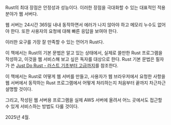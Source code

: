 Rust의 최대 장점은 안정성과 성능이다. 이러한 장점을 극대화할 수 있는 대표적인 적용 분야가 웹 서버다. 

웹 서버는 24시간 365일 내내 동작하면서 에러가 나지 않아야 하고 메모리 누수도 없어야 한다. 또한 사용자의 요청에 대해 빠른 응답을 보여야 한다. 

이러한 요구를 가장 잘 만족할 수 있는 언어가 Rust다. 

이 책에서는 Rust의 기본 문법은 알고 있는 상태에서, 실제로 쓸만한 Rust 프로그램을 작성하고, 이것을 웹 서비스해 보고 싶은 독자를 대상으로 한다. Rust 기본 문법은 필자가 쓴 [Just Do Rust - 러스트 기초부터 고급까지](https://wikidocs.net/book/16747)를 참조한다. 

이 책에서는 Rust로 어떻게 웹 서버를 만들고, 사용자가 웹 브라우저에서 요청한 사항을 웹 서버에서 동작하는 Rust 프로그램에서 어떻게 처리하는지 처음부터 끝까지 차근차근 설명할 것이다.  

그리고, 작성된 웹 서버용 프로그램을 실제 AWS 서버에 올려서 어느 곳에서도 접근할 수 있게 서비스하는 방법도 다룰 것이다. 

2025년 4월. 